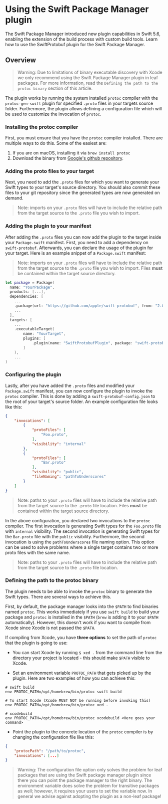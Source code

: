 # Using the Swift Package Manager plugin

The Swift Package Manager introduced new plugin capabilities in Swift 5.6, enabling the extension of
the build process with custom build tools. Learn how to use the SwiftProtobuf plugin for the
Swift Package Manager.

## Overview

> Warning: Due to limitations of binary executable discovery with Xcode we only recommend using the Swift Package Manager
plugin in leaf packages. For more information, read the `Defining the path to the protoc binary` section of
this article.

The plugin works by running the system installed `protoc` compiler with the `protoc-gen-swift` plugin
for specified `.proto` files in your targets source folder. Furthermore, the plugin allows defining a
configuration file which will be used to customize the invocation of `protoc`.

### Installing the protoc compiler

First, you must ensure that you have the `protoc` compiler installed.
There are multiple ways to do this. Some of the easiest are:

1. If you are on macOS, installing it via `brew install protoc`
2. Download the binary from [Google's github repository](https://github.com/protocolbuffers/protobuf).

### Adding the proto files to your target

Next, you need to add the `.proto` files for which you want to generate your Swift types to your target's
source directory. You should also commit these files to your git repository since the generated types
are now generated on demand.

> Note: imports on your `.proto` files will have to include the relative path from the target source to the `.proto` file you wish to import.

### Adding the plugin to your manifest

After adding the `.proto` files you can now add the plugin to the target inside your `Package.swift` manifest.
First, you need to add a dependency on `swift-protobuf`. Afterwards, you can declare the usage of the plugin
for your target. Here is an example snippet of a `Package.swift` manifest:

> Note: imports on your `.proto` files will have to include the relative path from the target source to the `.proto` file you wish to import. 
> Files **must** be contained within the target source directory.

```swift
let package = Package(
  name: "YourPackage",
  products: [...],
  dependencies: [
    ...
    .package(url: "https://github.com/apple/swift-protobuf", from: "2.0.0"),
    ...
  ],
  targets: [
    ...
    .executableTarget(
        name: "YourTarget",
        plugins: [
            .plugin(name: "SwiftProtobufPlugin", package: "swift-protobuf")
        ]
    ),
    ...
)

```

### Configuring the plugin

Lastly, after you have added the `.proto` files and modified your `Package.swift` manifest, you can now
configure the plugin to invoke the `protoc` compiler. This is done by adding a `swift-protobuf-config.json`
to the root of your target's source folder. An example configuration file looks like this:

```json
{
    "invocations": [
        {
            "protoFiles": [
                "Foo.proto",
            ],
            "visibility": "internal"
        },
        {
            "protoFiles": [
                "Bar.proto"
            ],
            "visibility": "public",
            "fileNaming": "pathToUnderscores"
        }
    ]
}

```

> Note: paths to your `.proto` files will have to include the relative path from the target source to the `.proto` file location.
> Files **must** be contained within the target source directory.

In the above configuration, you declared two invocations to the `protoc` compiler. The first invocation
is generating Swift types for the `Foo.proto` file with `internal` visibility. The second invocation
is generating Swift types for the `Bar.proto` file with the `public` visibility. Furthermore, the second
invocation is using the `pathToUnderscores` file naming option. This option can be used to solve
problems where a single target contains two or more proto files with the same name.

> Note: paths to your `.proto` files will have to include the relative path from the target source to the `.proto` file location. 

### Defining the path to the protoc binary

The plugin needs to be able to invoke the `protoc` binary to generate the Swift types. There are several ways to achieve this. 

First, by default, the package manager looks into the `$PATH` to find binaries named `protoc`. 
This works immediately if you use `swift build` to build your package and `protoc` is installed 
in the `$PATH` (`brew` is adding it to your `$PATH` automatically).
However, this doesn't work if you want to compile from Xcode since Xcode is not passed the `$PATH`.

If compiling from Xcode, you have **three options** to set the path of `protoc` that the plugin is going to use:

* You can start Xcode by running `$ xed .` from the command line from the directory your project is located - this should make `$PATH` visible to Xcode.

* Set an environment variable `PROTOC_PATH` that gets picked up by the plugin. Here are two examples of how you can achieve this:

```shell
# swift build
env PROTOC_PATH=/opt/homebrew/bin/protoc swift build

# To start Xcode (Xcode MUST NOT be running before invoking this)
env PROTOC_PATH=/opt/homebrew/bin/protoc xed .

# xcodebuild
env PROTOC_PATH=/opt/homebrew/bin/protoc xcodebuild <Here goes your command>
```

* Point the plugin to the concrete location of the `protoc` compiler is by changing the configuration file like this:

```json
{
    "protocPath": "/path/to/protoc",
    "invocations": [...]
}
```

> Warning: The configuration file option only solves the problem for leaf packages that are using the Swift package manager
plugin since there you can point the package manager to the right binary. The environment variable
does solve the problem for transitive packages as well; however, it requires your users to set
the variable now. In general we advise against adopting the plugin as a non-leaf package!
